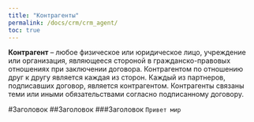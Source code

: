 ```yaml
---
title: "Контрагенты"
permalink: /docs/crm/crm_agent/
toc: true
---
```


**Контрагент** – любое физическое или юридическое лицо, учреждение или
организация, являющееся стороной в гражданско-правовых отношениях при
заключении договора.
Контрагентом по отношению друг к другу является каждая из сторон.
Каждый из партнеров, подписавших договор, является контрагентом.
Контрагенты связаны теми или иными обязательствами согласно подписанному
договору.

#Заголовок
##Заголовок
###Заголовок
`Привет мир`
